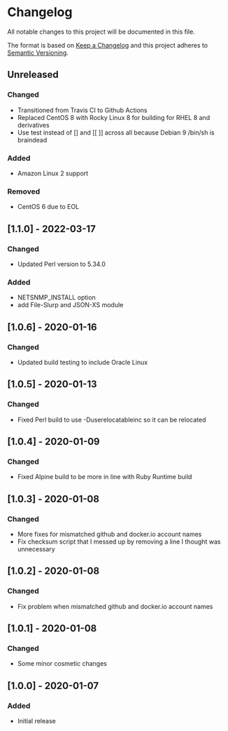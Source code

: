 # Changelog
All notable changes to this project will be documented in this file.

The format is based on [Keep a Changelog](http://keepachangelog.com/en/1.0.0/)
and this project adheres to [Semantic
Versioning](http://semver.org/spec/v2.0.0.html).

## Unreleased

### Changed
- Transitioned from Travis CI to Github Actions
- Replaced CentOS 8 with Rocky Linux 8 for building for RHEL 8 and derivatives
- Use test instead of [] and [[ ]] across all because Debian 9 /bin/sh is braindead

### Added
- Amazon Linux 2 support

### Removed
- CentOS 6 due to EOL

## [1.1.0] - 2022-03-17

### Changed
- Updated Perl version to 5.34.0

### Added
- NETSNMP_INSTALL option
- add File-Slurp and JSON-XS module

## [1.0.6] - 2020-01-16

### Changed
- Updated build testing to include Oracle Linux

## [1.0.5] - 2020-01-13

### Changed
- Fixed Perl build to use -Duserelocatableinc so it can be relocated

## [1.0.4] - 2020-01-09

### Changed
- Fixed Alpine build to be more in line with Ruby Runtime build

## [1.0.3] - 2020-01-08

### Changed
- More fixes for mismatched github and docker.io account names
- Fix checksum script that I messed up by removing a line I thought was unnecessary

## [1.0.2] - 2020-01-08

### Changed
- Fix problem when mismatched github and docker.io account names

## [1.0.1] - 2020-01-08

### Changed
- Some minor cosmetic changes

## [1.0.0] - 2020-01-07

### Added
- Initial release
